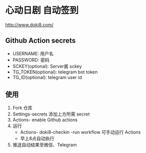 # 心动日剧 自动签到

<http://www.doki8.com/>

## Github Action secrets

* USERNAME: 用户名
* PASSWORD: 密码
* SCKEY(optional): Server酱 sckey
* TG_TOKEN(optional): telegram bot token
* TG_ID(optional): telegram user id

## 使用

1. Fork 仓库
2. Settings-secrets 添加上方所需 secret
3. Actions- enable Github actions
4. 运行
    * Actions- doki8-checkin -run workflow 可手动运行 Actions
    * 早上8点自动执行
5. 推送自动结果至微信、Telegram
